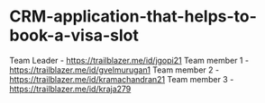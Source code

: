 # CRM-application-that-helps-to-book-a-visa-slot
Team Leader - https://trailblazer.me/id/jgopi21
Team member 1 - https://trailblazer.me/id/gvelmurugan1
Team member 2 - https://trailblazer.me/id/kramachandran21
Team member 3 - https://trailblazer.me/id/kraja279
